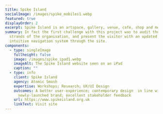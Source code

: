 ```yaml
---
title: Spike Island
socialImage: /images/spike_mobiles1.webp
featured: true
displayOrder: 2
excerpt: Spike Island is an artspace, gallery, venue, café, shop and more.
summary: In fact the first challenge with this project was to audit the many
  strands of the organisation, and present the visitor with an updated,
  intuitive navigation system through the site.
components:
  - type: singleImage
    fullheight: false
    image: /images/spike_ipad1.webp
    imageAlt: The Spike Island website seen on an iPad
    caption: ""
  - type: info
    client: Spike Island
    agency: Atomic Smash
    expertise: Workshops; Research; UX/UI Design
    outcomes: A better user-experience; contemporary design  in line with a
      newly-launched brand; excellent stakeholder feedback
    url: https://www.spikeisland.org.uk
    linkText: Visit site
---
```

